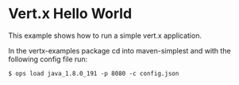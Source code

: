 # Vert.x Hello World


This example shows how to run a simple vert.x application.

In the vertx-examples package cd into maven-simplest and with the
following config file run:

```
$ ops load java_1.8.0_191 -p 8080 -c config.json
```
